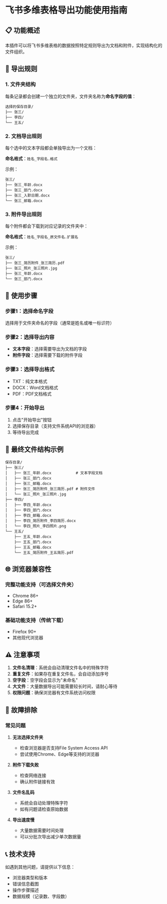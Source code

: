 # 飞书多维表格导出功能使用指南

## 📋 功能概述

本插件可以将飞书多维表格的数据按照特定规则导出为文档和附件，实现结构化的文件组织。

## 🎯 导出规则

### 1. 文件夹结构
每条记录都会创建一个独立的文件夹，文件夹名称为**命名字段的值**：
```
选择的保存目录/
├── 张三/
├── 李四/
└── 王五/
```

### 2. 文档导出规则
每个选中的文本字段都会单独导出为一个文档：

**命名格式**：`姓名_字段名.格式`

示例：
```
张三/
├── 张三_年龄.docx
├── 张三_部门.docx
├── 张三_入职日期.docx
└── 张三_邮箱.docx
```

### 3. 附件导出规则
每个附件都会下载到对应记录的文件夹中：

**命名格式**：`姓名_字段名_原文件名.扩展名`

示例：
```
张三/
├── 张三_简历附件_张三简历.pdf
├── 张三_照片_张三照片.jpg
├── 张三_年龄.docx
└── 张三_部门.docx
```

## 🔧 使用步骤

### 步骤1：选择命名字段
选择用于文件夹命名的字段（通常是姓名或唯一标识符）

### 步骤2：选择导出内容
- **文本字段**：选择需要导出为文档的字段
- **附件字段**：选择需要下载的附件字段

### 步骤3：选择导出格式
- TXT：纯文本格式
- DOCX：Word文档格式  
- PDF：PDF文档格式

### 步骤4：开始导出
1. 点击"开始导出"按钮
2. 选择保存目录（支持文件系统API的浏览器）
3. 等待导出完成

## 📁 最终文件结构示例

```
保存目录/
├── 张三/
│   ├── 张三_年龄.docx           # 文本字段文档
│   ├── 张三_部门.docx
│   ├── 张三_邮箱.docx
│   ├── 张三_简历附件_张三简历.pdf # 附件文件
│   └── 张三_照片_张三照片.jpg
├── 李四/
│   ├── 李四_年龄.docx
│   ├── 李四_部门.docx
│   ├── 李四_邮箱.docx
│   ├── 李四_简历附件_李四简历.docx
│   └── 李四_照片_李四照片.png
└── 王五/
    ├── 王五_年龄.docx
    ├── 王五_部门.docx
    ├── 王五_邮箱.docx
    └── 王五_简历附件_王五简历.pdf
```

## 🌐 浏览器兼容性

### 完整功能支持（可选择文件夹）
- Chrome 86+
- Edge 86+
- Safari 15.2+

### 基础功能支持（传统下载）
- Firefox 90+
- 其他现代浏览器

## ⚠️ 注意事项

1. **文件名清理**：系统会自动清理文件名中的特殊字符
2. **重复文件**：如果存在重复文件名，会自动添加序号
3. **空字段**：空字段会显示为"未命名"
4. **大文件**：大量数据导出可能需要较长时间，请耐心等待
5. **权限问题**：确保浏览器有文件系统访问权限

## 🐛 故障排除

### 常见问题

1. **无法选择文件夹**
   - 检查浏览器是否支持File System Access API
   - 尝试使用Chrome、Edge等支持的浏览器

2. **附件下载失败**
   - 检查网络连接
   - 确认附件链接有效

3. **文件名乱码**
   - 系统会自动处理特殊字符
   - 如有问题请检查原始数据

4. **导出速度慢**
   - 大量数据需要时间处理
   - 可以分批次导出减少单次数据量

## 📞 技术支持

如遇到其他问题，请提供以下信息：
- 浏览器类型和版本
- 错误信息截图
- 操作步骤描述
- 数据规模（记录数、字段数） 
